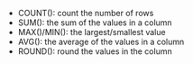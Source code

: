 * COUNT(): count the number of rows
* SUM(): the sum of the values in a column
* MAX()/MIN(): the largest/smallest value
* AVG(): the average of the values in a column
* ROUND(): round the values in the column
